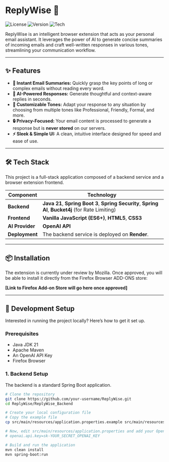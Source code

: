 # ReplyWise 🚀

![License](https://img.shields.io/badge/license-MIT-blue.svg)
![Version](https://img.shields.io/badge/version-1.0.0-brightgreen)
![Tech](https://img.shields.io/badge/tech-Spring_Boot_&_JS-orange)

ReplyWise is an intelligent browser extension that acts as your personal email assistant. It leverages the power of AI to generate concise summaries of incoming emails and craft well-written responses in various tones, streamlining your communication workflow.

---

## ✨ Features

*   **📧 Instant Email Summaries:** Quickly grasp the key points of long or complex emails without reading every word.
*   **🤖 AI-Powered Responses:** Generate thoughtful and context-aware replies in seconds.
*   **🎯 Customizable Tones:** Adapt your response to any situation by choosing from multiple tones like Professional, Friendly, Formal, and more.
*   **🔒 Privacy-Focused:** Your email content is processed to generate a response but is **never stored** on our servers.
*   **⚡️ Sleek & Simple UI:** A clean, intuitive interface designed for speed and ease of use.

---

## 🛠️ Tech Stack

This project is a full-stack application composed of a backend service and a browser extension frontend.

| Component         | Technology                                                                                                  |
| ----------------- | ----------------------------------------------------------------------------------------------------------- |
| **Backend**       | **Java 21**, **Spring Boot 3**, **Spring Security**, **Spring AI**, **Bucket4j** (for Rate Limiting)            |
| **Frontend**      | **Vanilla JavaScript (ES6+)**, **HTML5**, **CSS3**                                                            |
| **AI Provider**   | **OpenAI API**                                                                                              |
| **Deployment**    | The backend service is deployed on **Render**.                                                              |

---

## 📦 Installation

The extension is currently under review by Mozilla. Once approved, you will be able to install it directly from the Firefox Browser ADD-ONS store:

**[Link to Firefox Add-on Store will go here once approved]**

---

## 🔧 Development Setup

Interested in running the project locally? Here’s how to get it set up.

### Prerequisites

*   Java JDK 21
*   Apache Maven
*   An OpenAI API Key
*   Firefox Browser

### 1. Backend Setup

The backend is a standard Spring Boot application.

```bash
# Clone the repository
git clone https://github.com/your-username/ReplyWise.git
cd ReplyWise/ReplyWise_Backend

# Create your local configuration file
# Copy the example file
cp src/main/resources/application.properties.example src/main/resources/application.properties

# Now, edit src/main/resources/application.properties and add your OpenAI API key
# openai.api.key=sk-YOUR_SECRET_OPENAI_KEY

# Build and run the application
mvn clean install
mvn spring-boot:run